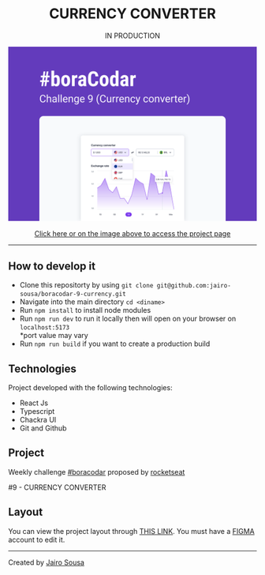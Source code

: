 <h1 align="center"> CURRENCY CONVERTER </h1>
<p align="center">IN PRODUCTION</p>

<a align="center" href="https://gleaming-sprinkles-e9e73d.netlify.app/">
  <img alt="App preview" src="./.github/preview.svg">
</a>

<p align="center">
<a href="https://gleaming-sprinkles-e9e73d.netlify.app/">
  Click here or on the image above to access the project page
</a>
</p>

---

## How to develop it

- Clone this repositorty by using `git clone git@github.com:jairo-sousa/boracodar-9-currency.git`
- Navigate into the main directory `cd <diname>`
- Run `npm install` to install node modules
- Run `npm run dev` to run it locally then will open on your browser on `localhost:5173` </br>
  \*port value may vary
- Run `npm run build` if you want to create a production build

## Technologies

Project developed with the following technologies:

- React Js
- Typescript
- Chackra UI
- Git and Github

## Project

Weekly challenge [#boracodar](https://boracodar.dev/) proposed by [rocketseat](https://www.rocketseat.com.br/)

#9 - CURRENCY CONVERTER

## Layout

You can view the project layout through [THIS LINK](https://www.figma.com/community/file/1212757179376046656). You must have a [FIGMA](https://www.figma.com/) account to edit it.

---

Created by [Jairo Sousa](https://github.com/jairo-sousa)
